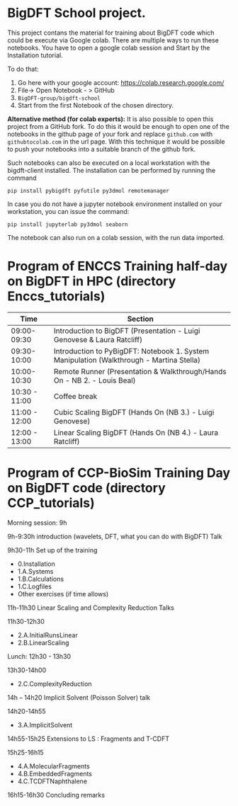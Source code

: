 # BigDFT School project.

This project contans the material for training about BigDFT code which could be execute via Google colab.
There are multiple ways to run these notebooks. You have to open a google colab session and Start by the Installation tutorial.

To do that:

 1. Go here with your google account: https://colab.research.google.com/
 2. File-> Open Notebook - > GitHub
 3. `BigDFT-group/bigdft-school`
 4. Start from the first Notebook of the chosen directory.

**Alternative method (for colab experts):** It is also possible to open this project from a GitHub fork. To do this it would be enough to open one of the notebooks in the github page of 
your fork and replace `github.com` with `githubtocolab.com` in the url page. With this technique it would be possible to push your notebooks into a suitable branch of the github fork.

Such notebooks can also be executed on a local workstation with the bigdft-client installed.
The installation can be performed by running the command

``
pip install pybigdft pyfutile py3dmol remotemanager
``

In case you do not have a jupyter notebook environment installed on your workstation, you can issue the command:

``
pip install jupyterlab py3dmol seaborn
``

The notebook can also run on a colab session, with the run data imported.

# Program of ENCCS Training half-day on BigDFT in HPC (directory Enccs_tutorials)

|  Time       | Section | 
| ---- | ----- | 
|09:00-09:30 | Introduction to BigDFT (Presentation - Luigi Genovese & Laura Ratcliff)|
|09:30-10:00 | Introduction to PyBigDFT: Notebook 1. System Manipulation (Walkthrough - Martina Stella)|
|10:00-10:30 | Remote Runner (Presentation & Walkthrough/Hands On - NB 2. - Louis Beal)|
|10:30 - 11:00 | Coffee break|
|11:00 - 12:00 | Cubic Scaling BigDFT (Hands On (NB 3.) - Luigi Genovese)|
|12:00 - 13:00 | Linear Scaling BigDFT (Hands On (NB 4.) - Laura Ratcliff)|



# Program of CCP-BioSim Training Day on BigDFT code (directory CCP_tutorials)

Morning session: 9h

9h-9:30h introduction (wavelets, DFT, what you can do with BigDFT) Talk 

9h30-11h Set up of the training
* 0.Installation 
* 1.A.Systems
* 1.B.Calculations
* 1.C.Logfiles
* Other exercises (if time allows)

11h-11h30
Linear Scaling and Complexity Reduction Talks

11h30-12h30
* 2.A.InitialRunsLinear
* 2.B.LinearScaling

Lunch: 12h30 - 13h30

13h30-14h00
* 2.C.ComplexityReduction 

14h – 14h20
Implicit Solvent (Poisson Solver) talk

14h20-14h55
* 3.A.ImplicitSolvent

14h55-15h25 
Extensions to LS : Fragments and T-CDFT

15h25-16h15
* 4.A.MolecularFragments
* 4.B.EmbeddedFragments
* 4.C.TCDFTNaphthalene

16h15-16h30
Concluding remarks 

